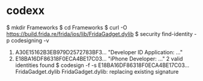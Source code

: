 # codexx
$ mkdir Frameworks
$ cd Frameworks
$ curl -O https://build.frida.re/frida/ios/lib/FridaGadget.dylib
$ security find-identity -p codesigning -v
  1) A30E15162B3EB979D2572783BF3… "Developer ID Application: …"
  2) E18BA16DF86318F0ECA4BE17C03… "iPhone Developer: …"
     2 valid identities found
$ codesign -f -s E18BA16DF86318F0ECA4BE17C03… FridaGadget.dylib
FridaGadget.dylib: replacing existing signature
